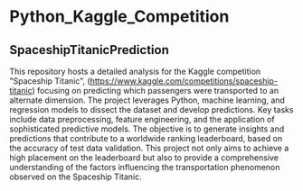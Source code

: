 # Python_Kaggle_Competition
## SpaceshipTitanicPrediction


This repository hosts a detailed analysis for the Kaggle competition "Spaceship Titanic", (https://www.kaggle.com/competitions/spaceship-titanic) focusing on predicting which passengers were transported to an alternate dimension. The project leverages Python, machine learning, and regression models to dissect the dataset and develop predictions. Key tasks include data preprocessing, feature engineering, and the application of sophisticated predictive models. The objective is to generate insights and predictions that contribute to a worldwide ranking leaderboard, based on the accuracy of test data validation. This project not only aims to achieve a high placement on the leaderboard but also to provide a comprehensive understanding of the factors influencing the transportation phenomenon observed on the Spaceship Titanic.
